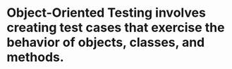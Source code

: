 #  Object-Oriented Testing involves creating test cases that exercise the behavior of objects, classes, and methods.